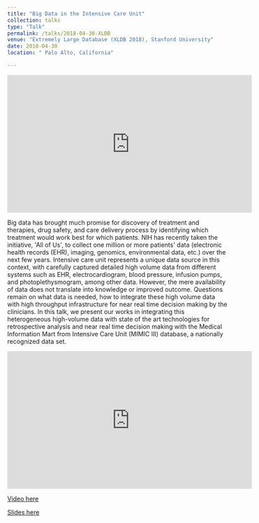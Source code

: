 ```yaml
---
title: "Big Data in the Intensive Care Unit"
collection: talks
type: "Talk"
permalink: /talks/2018-04-30-XLDB
venue: "Extremely Large Database (XLDB 2018), Stanford University"
date: 2018-04-30
location: " Palo Alto, California"

---
```


<iframe width="560" height="315" src="https://www.youtube.com/embed/ZfdbTomIpxs?start=5" frameborder="0" allow="accelerometer; autoplay; encrypted-media; gyroscope; picture-in-picture" allowfullscreen></iframe>

<br>

Big data has brought much promise for discovery of treatment and therapies, drug safety, and care delivery process by identifying which treatment would work best for which 
patients. NIH has recently taken the initiative, 'All of Us', to collect one million or more patients' data (electronic health records (EHR), imaging, genomics, environmental 
data, etc.) over the next few years. Intensive care unit represents a unique data source in this context, with carefully captured detailed high volume data from different 
systems such as EHR, electrocardiogram, blood pressure, infusion pumps, and photoplethysmogram, among other data. However, the mere availability of data does not translate 
into knowledge or improved outcome. Questions remain on what data is needed, how to integrate these high volume data with high throughput infrastructure for near real time 
decision making by the clinicians. In this talk, we present our works in integrating this heterogeneous high-volume data with state of the art technologies for retrospective 
analysis and near real time decision making with the Medical Information Mart from Intensive Care Unit (MIMIC III) database, a nationally recognized data set.

<iframe width="560" height="315" src="https://www.youtube.com/embed/ZfdbTomIpxs?start=5" frameborder="0" allow="accelerometer; autoplay; encrypted-media; gyroscope; picture-in-picture" allowfullscreen></iframe>

<br>

[Video here](https://www.youtube.com/watch?v=ZfdbTomIpxs)

[Slides here](https://adibzaman.github.io/files/Talk_XLDB_04_30_18.pptx)
